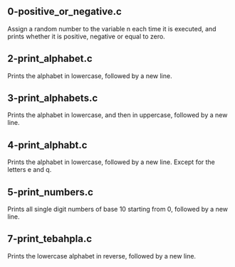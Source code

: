 ## 0-positive_or_negative.c
Assign a random number to the variable n each time it is executed, and prints whether it is positive, negative or equal to zero.
## 2-print_alphabet.c
Prints the alphabet in lowercase, followed by a new line.
## 3-print_alphabets.c
Prints the alphabet in lowercase, and then in uppercase, followed by a new line.
## 4-print_alphabt.c
Prints the alphabet in lowercase, followed by a new line. Except for the letters e and q.
## 5-print_numbers.c
Prints all single digit numbers of base 10 starting from 0, followed by a new line.
## 7-print_tebahpla.c
Prints the lowercase alphabet in reverse, followed by a new line.
